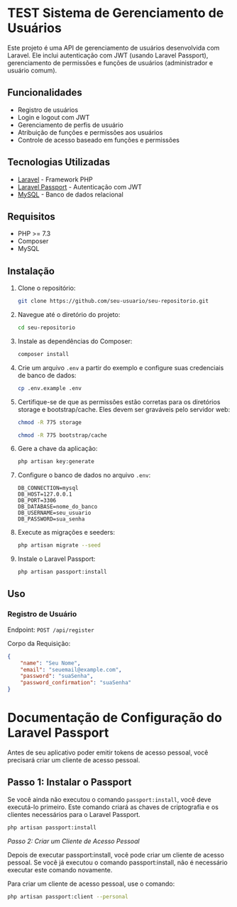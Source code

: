 # TEST Sistema de Gerenciamento de Usuários

Este projeto é uma API de gerenciamento de usuários desenvolvida com Laravel. Ele inclui autenticação com JWT (usando Laravel Passport), gerenciamento de permissões e funções de usuários (administrador e usuário comum).

## Funcionalidades

- Registro de usuários
- Login e logout com JWT
- Gerenciamento de perfis de usuário
- Atribuição de funções e permissões aos usuários
- Controle de acesso baseado em funções e permissões

## Tecnologias Utilizadas

- [Laravel](https://laravel.com/) - Framework PHP
- [Laravel Passport](https://laravel.com/docs/8.x/passport) - Autenticação com JWT
- [MySQL](https://www.mysql.com/) - Banco de dados relacional

## Requisitos

- PHP >= 7.3
- Composer
- MySQL

## Instalação

1. Clone o repositório:
    ```sh
    git clone https://github.com/seu-usuario/seu-repositorio.git
    ```

2. Navegue até o diretório do projeto:
    ```sh
    cd seu-repositorio
    ```

3. Instale as dependências do Composer:
    ```sh
    composer install
    ```

4. Crie um arquivo `.env` a partir do exemplo e configure suas credenciais de banco de dados:
    ```sh
    cp .env.example .env
    ```

5. Certifique-se de que as permissões estão corretas para os diretórios storage e bootstrap/cache. Eles devem ser graváveis pelo servidor web:
    ```sh
   chmod -R 775 storage
    
   chmod -R 775 bootstrap/cache
    ```
6. Gere a chave da aplicação:
    ```sh
    php artisan key:generate
    ```

7. Configure o banco de dados no arquivo `.env`:
    ```plaintext
    DB_CONNECTION=mysql
    DB_HOST=127.0.0.1
    DB_PORT=3306
    DB_DATABASE=nome_do_banco
    DB_USERNAME=seu_usuario
    DB_PASSWORD=sua_senha
    ```

8. Execute as migrações e seeders:
    ```sh
    php artisan migrate --seed
    ```

9. Instale o Laravel Passport:
    ```sh
    php artisan passport:install
    ```

## Uso

### Registro de Usuário

Endpoint: `POST /api/register`

Corpo da Requisição:
```json
{
    "name": "Seu Nome",
    "email": "seuemail@example.com",
    "password": "suaSenha",
    "password_confirmation": "suaSenha"
}
```

# Documentação de Configuração do Laravel Passport

Antes de seu aplicativo poder emitir tokens de acesso pessoal, você precisará criar um cliente de acesso pessoal. 

## Passo 1: Instalar o Passport

Se você ainda não executou o comando `passport:install`, você deve executá-lo primeiro. Este comando criará as chaves de criptografia e os clientes necessários para o Laravel Passport.

```bash
php artisan passport:install
```

*Passo 2: Criar um Cliente de Acesso Pessoal*

Depois de executar passport:install, você pode criar um cliente de acesso pessoal. Se você já executou o comando passport:install, não é necessário executar este comando novamente.

Para criar um cliente de acesso pessoal, use o comando:
```bash
php artisan passport:client --personal
```

